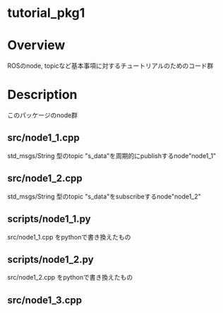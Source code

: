 tutorial_pkg1
====

Overview
====
ROSのnode, topicなど基本事項に対するチュートリアルのためのコード群

Description
====
このパッケージのnode群

## src/node1_1.cpp
std_msgs/String 型のtopic "s_data"を周期的にpublishするnode"node1_1"

## src/node1_2.cpp
std_msgs/String 型のtopic "s_data"をsubscribeするnode"node1_2"

## scripts/node1_1.py
src/node1_1.cpp をpythonで書き換えたもの

## scripts/node1_2.py
src/node1_2.cpp をpythonで書き換えたもの

## src/node1_3.cpp

